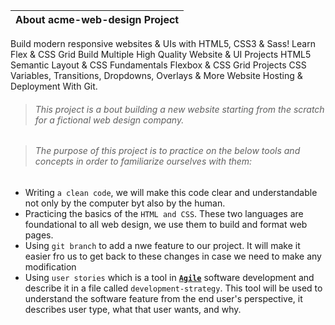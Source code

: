 |About acme-web-design Project|
| ------------- |

Build modern responsive websites & UIs with HTML5, CSS3 & Sass! Learn Flex & CSS Grid Build Multiple High Quality Website & UI Projects HTML5 Semantic Layout & CSS Fundamentals Flexbox & CSS Grid Projects CSS Variables, Transitions, Dropdowns, Overlays & More Website Hosting & Deployment With Git.

> ###### This project is a bout building a new website starting from the scratch for a fictional web design company.  

> ###### The purpose of this project is to practice on the below tools and concepts in order to familiarize ourselves with them:
* Writing `a clean code`, we will make this code clear and understandable not only by the computer byt also by the human.
* Practicing the basics of the `HTML and CSS`. These two languages are foundational to all web design, we use them to build and format web pages. 
* Using `git branch` to add a nwe feature to our project. It will make it easier fro us to get back to these changes in case we need to make any modification
* Using `user stories` which is a tool in [**`Agile`**](https://www.perforce.com/resources/hns/agile-development-explained-agile-developer) software development and describe it in a file called `development-strategy`. This tool will be used to understand the software feature from the end user's perspective, it describes user type, what that user wants, and why.
